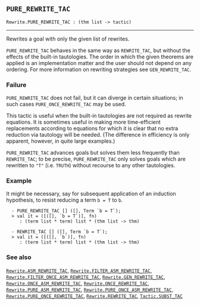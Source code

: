## `PURE_REWRITE_TAC`

``` hol4
Rewrite.PURE_REWRITE_TAC : (thm list -> tactic)
```

------------------------------------------------------------------------

Rewrites a goal with only the given list of rewrites.

`PURE_REWRITE_TAC` behaves in the same way as `REWRITE_TAC`, but without
the effects of the built-in tautologies. The order in which the given
theorems are applied is an implementation matter and the user should not
depend on any ordering. For more information on rewriting strategies see
`GEN_REWRITE_TAC`.

### Failure

`PURE_REWRITE_TAC` does not fail, but it can diverge in certain
situations; in such cases `PURE_ONCE_REWRITE_TAC` may be used.

This tactic is useful when the built-in tautologies are not required as
rewrite equations. It is sometimes useful in making more time-efficient
replacements according to equations for which it is clear that no extra
reduction via tautology will be needed. (The difference in efficiency is
only apparent, however, in quite large examples.)

`PURE_REWRITE_TAC` advances goals but solves them less frequently than
`REWRITE_TAC`; to be precise, `PURE_REWRITE_TAC` only solves goals which
are rewritten to `"T"` (i.e. `TRUTH`) without recourse to any other
tautologies.

### Example

It might be necessary, say for subsequent application of an induction
hypothesis, to resist reducing a term `b = T` to `b`.

``` hol4
  - PURE_REWRITE_TAC [] ([], Term `b = T`);
  > val it = ([([], `b = T`)], fn)
     : (term list * term) list * (thm list -> thm)

  - REWRITE_TAC [] ([], Term `b = T`);
  > val it = ([([], `b`)], fn)
     : (term list * term) list * (thm list -> thm)
```

### See also

[`Rewrite.ASM_REWRITE_TAC`](#Rewrite.ASM_REWRITE_TAC),
[`Rewrite.FILTER_ASM_REWRITE_TAC`](#Rewrite.FILTER_ASM_REWRITE_TAC),
[`Rewrite.FILTER_ONCE_ASM_REWRITE_TAC`](#Rewrite.FILTER_ONCE_ASM_REWRITE_TAC),
[`Rewrite.GEN_REWRITE_TAC`](#Rewrite.GEN_REWRITE_TAC),
[`Rewrite.ONCE_ASM_REWRITE_TAC`](#Rewrite.ONCE_ASM_REWRITE_TAC),
[`Rewrite.ONCE_REWRITE_TAC`](#Rewrite.ONCE_REWRITE_TAC),
[`Rewrite.PURE_ASM_REWRITE_TAC`](#Rewrite.PURE_ASM_REWRITE_TAC),
[`Rewrite.PURE_ONCE_ASM_REWRITE_TAC`](#Rewrite.PURE_ONCE_ASM_REWRITE_TAC),
[`Rewrite.PURE_ONCE_REWRITE_TAC`](#Rewrite.PURE_ONCE_REWRITE_TAC),
[`Rewrite.REWRITE_TAC`](#Rewrite.REWRITE_TAC),
[`Tactic.SUBST_TAC`](#Tactic.SUBST_TAC)
